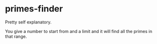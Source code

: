 # primes-finder
Pretty self explanatory. 

You give a number to start from and a limit and it will find all the primes in that range.
